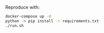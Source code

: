 Reproduce with:

```bash
docker-compose up -d
python -m pip install -r requirements.txt
./run.sh
```
